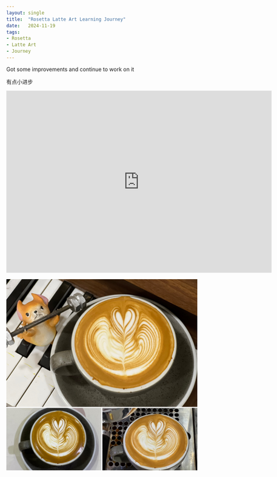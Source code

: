 ```yaml
---
layout: single
title:  "Rosetta Latte Art Learning Journey"
date:   2024-11-19
tags:
- Rosetta
- Latte Art
- Journey
---
```



Got some improvements and continue to work on it

有点小进步


<div class="embed-container">
  <iframe
      src="https://www.youtube.com/embed/7E9U-XZNJEQ"
      width="700"
      height="480"
      frameborder="0"
      allowfullscreen="true">
  </iframe>
</div>



![](/assets/img/2024/11/19/56686DBC-87C7-4A8B-97A3-FBE3A9770467.JPG)


